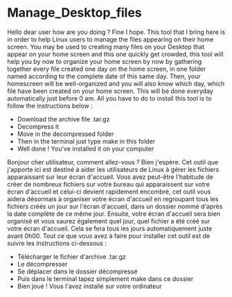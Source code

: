 # Manage_Desktop_files

Hello dear user how are you doing ? Fine I hope.
This tool that I bring here is in order to help Linux users to manage the files appearing on their home screen.
You may be used to creating many files on your Desktop that appear on your home screen and this one quickly get crowded,
this tool will help you by now to organize your home screen by now by gathering together every file created one day on the home screen,
in one folder named according to the complete date of this same day.
Then, your homescreen will be well-organized and you will also know which day, which file have been created on your home screen. 
This will be done everyday automatically just before 0 am.
All you have to do to install this tool is to follow the instructions below :
  - Download the archive file .tar.gz
  - Decompress it 
  - Move in the decompressed folder
  - Then in the terminal just type make in this folder
  - Well done ! You've installed it on your computer


Bonjour cher utilisateur, comment allez-vous ? Bien j'espère.
Cet outil que j'apporte ici est destiné à aider les utilisateurs de Linux à gérer les fichiers apparaissant sur leur écran d'accueil.
Vous avez peut-être l'habitude de créer de nombreux fichiers sur votre bureau qui apparaissent sur votre écran d'accueil et celui-ci devient rapidement encombré,
cet outil vous aidera désormais à organiser votre écran d'accueil en regroupant tous les fichiers créés un jour sur l'écran d'accueil,
dans un dossier nommé d'après la date complète de ce même jour.
Ensuite, votre écran d'accueil sera bien organisé et vous saurez également quel jour, quel fichier a été créé sur votre écran d'accueil.
Cela se fera tous les jours automatiquement juste avant 0h00.
Tout ce que vous avez à faire pour installer cet outil est de suivre les instructions ci-dessous :
  - Télécharger le fichier d'archive .tar.gz
  - Le décompresser
  - Se déplacer dans le dossier décompressé
  - Puis dans le terminal tapez simplement make dans ce dossier
  - Bien joué ! Vous l'avez installé sur votre ordinateur
